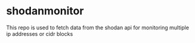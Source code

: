 # shodanmonitor
This repo is used to fetch data from the shodan api for monitoring multiple ip addresses or cidr blocks
